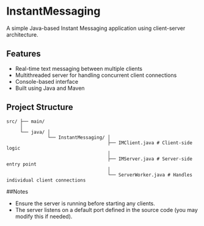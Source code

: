 # InstantMessaging

A simple Java-based Instant Messaging application using client-server architecture.

## Features

- Real-time text messaging between multiple clients  
- Multithreaded server for handling concurrent client connections  
- Console-based interface  
- Built using Java and Maven

## Project Structure

```text
src/ ├── main/ 
     │ 
     └── java/ │ 
               └── InstantMessaging/ │ 
                                     ├── IMClient.java # Client-side logic 
                                     │ 
                                     ├── IMServer.java # Server-side entry point 
                                     │ 
                                     └── ServerWorker.java # Handles individual client connections
```
##Notes
- Ensure the server is running before starting any clients.
- The server listens on a default port defined in the source code (you may modify this if needed).
